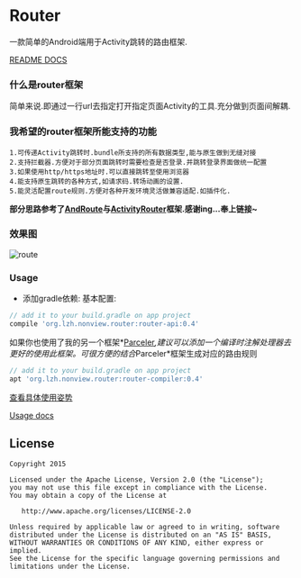 # Router 
一款简单的Android端用于Activity跳转的路由框架.

[README DOCS](./README.md)

### 什么是router框架
简单来说.即通过一行url去指定打开指定页面Activity的工具.充分做到页面间解耦.

### 我希望的router框架所能支持的功能

```
1.可传递Activity跳转时.bundle所支持的所有数据类型,能与原生做到无缝对接
2.支持拦截器.方便对于部分页面跳转时需要检查是否登录.并跳转登录界面做统一配置
3.如果使用http/https地址时.可以直接跳转至使用浏览器
4.能支持原生跳转的各种方式,如请求码.转场动画的设置.
5.能灵活配置route规则.方便对各种开发环境灵活做兼容适配.如插件化.
```

**部分思路参考了[AndRoute](https://github.com/campusappcn/AndRouter)与[ActivityRouter](https://github.com/mzule/ActivityRouter)框架.感谢ing...奉上链接~**

### 效果图

![route](./pics/route.gif)

### Usage

- 添加gradle依赖:
基本配置:

```Groovy
// add it to your build.gradle on app project
compile 'org.lzh.nonview.router:router-api:0.4'
```

如果你也使用了我的另一个框架*[Parceler](https://github.com/yjfnypeu/Parceler)*,建议可以添加一个编译时注解处理器去更好的使用此框架。可很方便的结合*Parceler*框架生成对应的路由规则
```Groovy
// add it to your build.gradle on app project
apt 'org.lzh.nonview.router:router-compiler:0.4'
```

[查看具体使用姿势](./Usage.md)

[Usage docs](./Usage-en.md)

## License
```
Copyright 2015 

Licensed under the Apache License, Version 2.0 (the "License");
you may not use this file except in compliance with the License.
You may obtain a copy of the License at

   http://www.apache.org/licenses/LICENSE-2.0

Unless required by applicable law or agreed to in writing, software
distributed under the License is distributed on an "AS IS" BASIS,
WITHOUT WARRANTIES OR CONDITIONS OF ANY KIND, either express or implied.
See the License for the specific language governing permissions and
limitations under the License.
```
